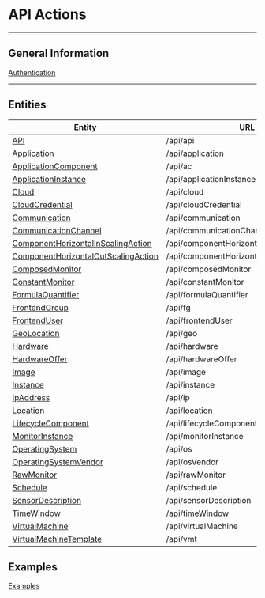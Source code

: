﻿# API Actions
***
## General Information
[Authentication](general/Authentication.md)
***
## Entities
Entity                                                       | URL
------------------------------------------------------------ | ---------------------------
[API](entities/Api.md)                                       | /api/api
[Application](entities/Application.md)                       | /api/application
[ApplicationComponent](entities/ApplicationComponent.md)     | /api/ac
[ApplicationInstance](entities/ApplicationInstance.md)       | /api/applicationInstance
[Cloud](entities/Cloud.md)                                   | /api/cloud
[CloudCredential](entities/CloudCredential.md)               | /api/cloudCredential
[Communication](entities/Communication.md)                   | /api/communication
[CommunicationChannel](entities/CommunicationChannel.md)     | /api/communicationChannel
[ComponentHorizontalInScalingAction](entities/ComponentHorizontalInScalingAction.md)     | /api/componentHorizontalInScalingAction
[ComponentHorizontalOutScalingAction](entities/ComponentHorizontalOutScalingAction.md)     | /api/componentHorizontalOutScalingAction
[ComposedMonitor](entities/ComposedMonitor.md)               | /api/composedMonitor
[ConstantMonitor](entities/ConstantMonitor.md)               | /api/constantMonitor
[FormulaQuantifier](entities/FormulaQuantifier.md)           | /api/formulaQuantifier
[FrontendGroup](entities/FrontendGroup.md)                   | /api/fg
[FrontendUser](entities/FrontendUser.md)                     | /api/frontendUser
[GeoLocation](entities/GeoLocation.md)                       | /api/geo
[Hardware](entities/Hardware.md)                             | /api/hardware
[HardwareOffer](entities/HardwareOffer.md)                   | /api/hardwareOffer
[Image](entities/Image.md)                                   | /api/image
[Instance](entities/Instance.md)                             | /api/instance
[IpAddress](entities/IpAddress.md)                           | /api/ip
[Location](entities/Location.md)                             | /api/location
[LifecycleComponent](entities/LifecycleComponent.md)         | /api/lifecycleComponent
[MonitorInstance](entities/MonitorInstance.md)               | /api/monitorInstance
[OperatingSystem](entities/OperatingSystem.md)               | /api/os
[OperatingSystemVendor](entities/OperatingSystemVendor.md)   | /api/osVendor
[RawMonitor](entities/RawMonitor.md)                         | /api/rawMonitor
[Schedule](entities/Schedule.md)                             | /api/schedule
[SensorDescription](entities/SensorDescription.md)           | /api/sensorDescription
[TimeWindow](entities/TimeWindow.md)                         | /api/timeWindow
[VirtualMachine](entities/VirtualMachine.md)                 | /api/virtualMachine
[VirtualMachineTemplate](entities/VirtualMachineTemplate.md) | /api/vmt

## Examples
[Examples](Examples.md)
